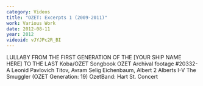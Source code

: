 ```yaml
---
category: Videos
title: "OZET: Excerpts 1 (2009-2011)"
work: Various Work
date: 2012-08-11
year: 2012
videoid: vJYJPc2R_BI
---
```


LULLABY FROM THE FIRST GENERATION OF THE [YOUR SHIP NAME HERE] TO THE LAST
Koba/OZET Songbook
OZET Archival footage #20332-A
Leonid Pavlovich Titov, Avram Selig Eichenbaum, Albert 2
Alberts I-V
The Smuggler (OZET Generation: 19)
OzetBand: Hart St. Concert
